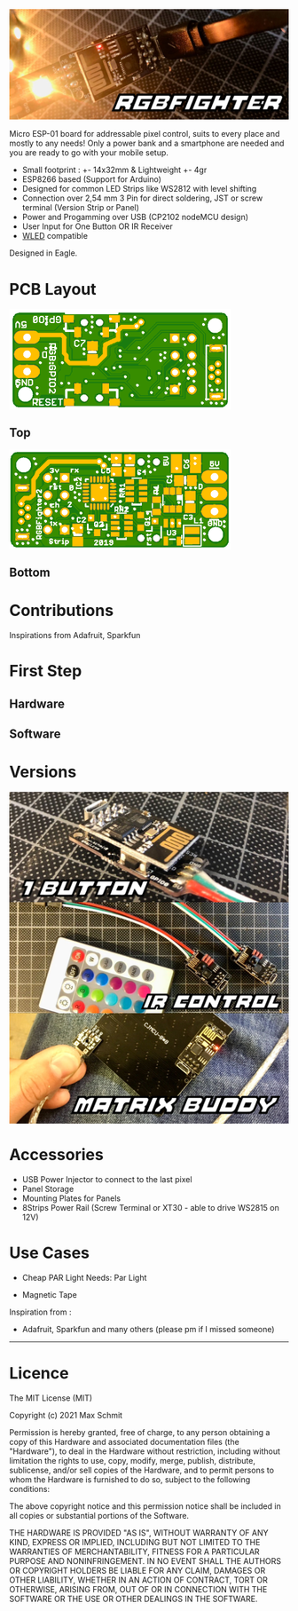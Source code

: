 <img src="images/Banner.jpg?raw=true">

Micro ESP-01 board for addressable pixel control, suits to every place and mostly to any needs!
Only a power bank and a smartphone are needed and you are ready to go with your mobile setup.

* Small footprint : +- 14x32mm & Lightweight +- 4gr
* ESP8266 based (Support for Arduino)
* Designed for common LED Strips like WS2812 with level shifting
* Connection over 2,54 mm 3 Pin for direct soldering, JST or screw terminal (Version Strip or Panel)
* Power and Progamming over USB (CP2102 nodeMCU design)
* User Input for One Button OR IR Receiver
* [WLED](https://github.com/Aircoookie/WLED "WLED's Github page") compatible


Designed in Eagle.

# PCB Layout

<img src="images/WidgetEsp8266RGBv4StripTOPNoID.png?raw=true" width="400" align="center">

## Top

<img src="images/WidgetEsp8266RGBv4StripBottom.png?raw=true" width="400" align="center">

## Bottom

# Contributions
Inspirations from Adafruit, Sparkfun

# First Step

## Hardware
## Software

# Versions
<img src="images/OneButton.jpg?raw=true" align="center">
<img src="images/IrControl.jpg?raw=true" align="center">
<img src="images/MatrixBuddy.jpg?raw=true" align="center">

# Accessories
* USB Power Injector to connect to the last pixel
* Panel Storage
* Mounting Plates for Panels
* 8Strips Power Rail (Screw Terminal or XT30 - able to drive WS2815 on 12V)

# Use Cases
* Cheap PAR Light
Needs:
Par Light

* Magnetic Tape

Inspiration from : 
* Adafruit, Sparkfun and many others (please pm if I missed someone)

---

# Licence
The MIT License (MIT)

Copyright (c) 2021 Max Schmit

Permission is hereby granted, free of charge, to any person obtaining a copy of this Hardware and associated documentation files (the "Hardware"), to deal in the Hardware without restriction, including without limitation the rights to use, copy, modify, merge, publish, distribute, sublicense, and/or sell copies of the Hardware, and to permit persons to whom the Hardware is furnished to do so, subject to the following conditions:

The above copyright notice and this permission notice shall be included in all copies or substantial portions of the Software.

THE HARDWARE IS PROVIDED "AS IS", WITHOUT WARRANTY OF ANY KIND, EXPRESS OR IMPLIED, INCLUDING BUT NOT LIMITED TO THE WARRANTIES OF MERCHANTABILITY, FITNESS FOR A PARTICULAR PURPOSE AND NONINFRINGEMENT. IN NO EVENT SHALL THE AUTHORS OR COPYRIGHT HOLDERS BE LIABLE FOR ANY CLAIM, DAMAGES OR OTHER LIABILITY, WHETHER IN AN ACTION OF CONTRACT, TORT OR OTHERWISE, ARISING FROM, OUT OF OR IN CONNECTION WITH THE SOFTWARE OR THE USE OR OTHER DEALINGS IN THE SOFTWARE.

